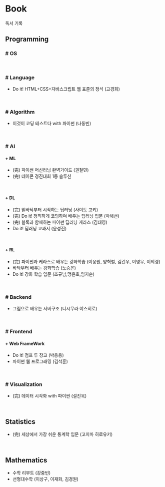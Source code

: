 # Book 
독서 기록

## Programming
### # OS
<br>

### # Language
- Do it! HTML+CSS+자바스크립트 웹 표준의 정석 (고경희) 
<br>

### # Algorithm
- 이것이 코딩 테스트다 with 파이썬 (나동빈)
<br>

### # AI
#### + ML
- (完) 파이썬 머신러닝 완벽가이드 (권철민)
- (完) 데이콘 경진대회 1등 솔루션
<br>

#### + DL
- (完) 밑바닥부터 시작하는 딥러닝 (사이토 고키)
- (完) Do it! 정직하게 코딩하며 배우는 딥러닝 입문 (박해선)
- (完) 블록과 함께하는 파이썬 딥러닝 케라스 (김태영)
- Do it! 딥러닝 교과서 (윤성진)
<br>

#### + RL
- (完) 파이썬과 케라스로 배우는 강화학습 (이웅원, 양혁렬, 김건우, 이영무, 이의령)
- 바닥부터 배우는 강화학습 (노승은)
- Do it! 강화 학습 입문 (조규남,맹윤호,임지순)
<br>

### # Backend
- 그림으로 배우는 서버구조 (니시무라 야스히로)
<br>
  
### # Frontend
#### + Web FrameWork
- Do it! 점프 투 장고 (박응용)
- 파이썬 웹 프로그래밍 (김석훈)
<br>

### # Visualization
- (完) 데이터 시각화 with 파이썬 (설진욱)
<br>

## Statistics
- (完) 세상에서 가장 쉬운 통계학 입문 (고지마 히로유키)
<br>

## Mathematics
- 수학 리부트 (강중빈)
- 선형대수학 (이상구, 이재화, 김경원)
<br>